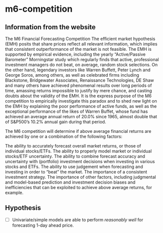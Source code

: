 # m6-competition

## Information from the website

The M6 Financial Forecasting Competition
The efficient market hypothesis (EMH) posits that share prices reflect all relevant information, which implies that consistent outperformance of the market is not feasible. The EMH is supported by empirical evidence, including the yearly “Active/Passive Barometer” Morningstar study which regularly finds that active, professional investment managers do not beat, on average, random stock selections. On the other hand, legendary investors like Warren Buffett, Peter Lynch and George Soros, among others, as well as celebrated firms including Blackstone, Bridgewater Associates, Renaissance Technologies, DE Shaw and many others have achieved phenomenal results over long periods of time, amassing returns impossible to justify by mere chance, and casting doubts about the validity of the EMH. It is the express purpose of the M6 competition to empirically investigate this paradox and to shed new light on the EMH by explaining the poor performance of active funds, as well as the exceptional performance of the likes of Warren Buffet, whose fund has achieved an average annual return of 20.0% since 1965, almost double that of S&P500’s 10.2% annual gain during that period.

The M6 competition will determine if above average financial returns are achieved by one or a combination of the following factors:

The ability to accurately forecast overall market returns, or those of individual stocks/ETFs.
The ability to properly model market or individual stocks/ETF uncertainty.
The ability to combine forecast accuracy and uncertainty with (portfolio) investment decisions when investing in various stocks and ETFs.
The ability to use judgement when forecasting and investing in order to “beat” the market.
The importance of a consistent investment strategy.
The importance of other factors, including judgmental and model-based prediction and investment decision biases and inefficiencies that can be exploited to achieve above average returns, for example.

## Hypothesis

- [ ] Univariate/simple models are able to perform *reasonably well* for forecasting 1-day ahead price.